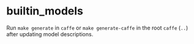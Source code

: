 # builtin_models

Run `make generate` in `caffe` or `make generate-caffe` in the root `caffe` (`..`) after updating model descriptions.
